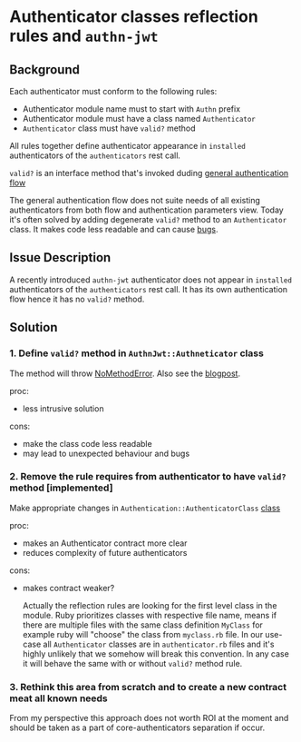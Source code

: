 # Authenticator classes reflection rules and `authn-jwt`

## Background

Each authenticator must conform to the following rules:

- Authenticator module name must to start with `Authn` prefix
- Authenticator module must have a class named `Authenticator`
- `Authenticator` class must have `valid?` method

All rules together define authenticator appearance in `installed` authenticators of the `authenticators` rest call.

`valid?` is an interface method that's invoked duding [general authentication flow](app/domain/authentication/authenticate.rb#23)

The general authentication flow does not suite needs of all existing authenticators
from both flow and authentication parameters view.
Today it's often solved by adding degenerate `valid?` method to an `Authenticator` class.
It makes code less readable and can cause [bugs](https://github.com/cyberark/conjur/pull/2348/commits/7db01a6ab8a19f33c157c519ff903b11a392a8aa).  

## Issue Description

A recently introduced `authn-jwt` authenticator does not appear in `installed` authenticators
of the `authenticators` rest call. It has its own authentication flow hence it has no `valid?` method.

## Solution

### 1. Define `valid?` method in `AuthnJwt::Authneticator` class

The method will throw [NoMethodError](https://ruby-doc.org/core-2.5.0/NoMethodError.html).
Also see the [blogpost](https://oleg0potapov.medium.com/ruby-notimplementederror-dont-use-it-dff1fd7228e5).

proc:

- less intrusive solution

cons:

- make the class code less readable
- may lead to unexpected behaviour and bugs

### 2. Remove the rule requires from authenticator to have `valid?` method [implemented]

Make appropriate changes in `Authentication::AuthenticatorClass` [class](app/domain/authentication/authenticator_class.rb)

proc:

- makes an Authenticator contract more clear
- reduces complexity of future authenticators

cons:

- makes contract weaker?

  Actually the reflection rules are looking for the first level class in the module.
  Ruby prioritizes classes with respective file name, means if there are multiple files
  with the same class definition `MyClass` for example ruby will "choose" the class from `myclass.rb` file.
  In our use-case all `Authenticator` classes are in `authenticator.rb` files and it's
  highly unlikely that we somehow will break this convention. In any case it will behave
  the same with or without `valid?` method rule. 

### 3. Rethink this area from scratch and to create a new contract meat all known needs

From my perspective this approach does not worth ROI at the moment and
should be taken as a part of core-authenticators separation if occur.
